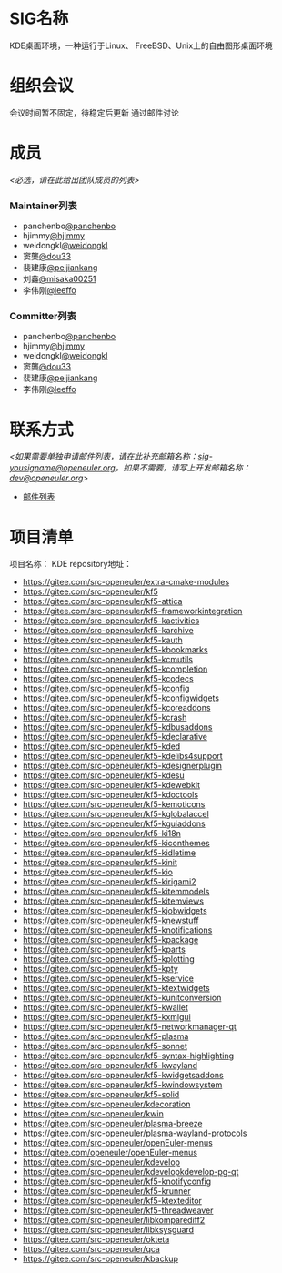 # SIG名称

KDE桌面环境，一种运行于Linux、 FreeBSD、Unix上的自由图形桌面环境


# 组织会议

会议时间暂不固定，待稳定后更新
通过邮件讨论



# 成员

*<必选，请在此给出团队成员的列表>*

### Maintainer列表

- panchenbo[@panchenbo](https://gitee.com/panchenbo)
- hjimmy[@hjimmy](https://gitee.com/hjimmy)
- weidongkl[@weidongkl](https://gitee.com/weidongkl)
- 窦龑[@dou33](https://gitee.com/dou33)
- 裴建康[@peijiankang](https://gitee.com/peijiankang)
- 刘鑫[@misaka00251](https://gitee.com/misaka00251)
- 李伟刚[@leeffo](https://gitee.com/leeffo)


### Committer列表

- panchenbo[@panchenbo](https://gitee.com/panchenbo)
- hjimmy[@hjimmy](https://gitee.com/hjimmy)
- weidongkl[@weidongkl](https://gitee.com/weidongkl)
- 窦龑[@dou33](https://gitee.com/dou33)
- 裴建康[@peijiankang](https://gitee.com/peijiankang)
- 李伟刚[@leeffo](https://gitee.com/leeffo)

# 联系方式

*<如果需要单独申请邮件列表，请在此补充邮箱名称：sig-yousigname@openeuler.org。如果不需要，请写上开发邮箱名称：dev@openeuler.org>*

- [邮件列表](dev@openeuler.org)


# 项目清单

项目名称：
KDE
repository地址：
  - https://gitee.com/src-openeuler/extra-cmake-modules
  - https://gitee.com/src-openeuler/kf5
  - https://gitee.com/src-openeuler/kf5-attica
  - https://gitee.com/src-openeuler/kf5-frameworkintegration
  - https://gitee.com/src-openeuler/kf5-kactivities
  - https://gitee.com/src-openeuler/kf5-karchive
  - https://gitee.com/src-openeuler/kf5-kauth
  - https://gitee.com/src-openeuler/kf5-kbookmarks
  - https://gitee.com/src-openeuler/kf5-kcmutils
  - https://gitee.com/src-openeuler/kf5-kcompletion
  - https://gitee.com/src-openeuler/kf5-kcodecs
  - https://gitee.com/src-openeuler/kf5-kconfig
  - https://gitee.com/src-openeuler/kf5-kconfigwidgets
  - https://gitee.com/src-openeuler/kf5-kcoreaddons
  - https://gitee.com/src-openeuler/kf5-kcrash
  - https://gitee.com/src-openeuler/kf5-kdbusaddons
  - https://gitee.com/src-openeuler/kf5-kdeclarative
  - https://gitee.com/src-openeuler/kf5-kded
  - https://gitee.com/src-openeuler/kf5-kdelibs4support
  - https://gitee.com/src-openeuler/kf5-kdesignerplugin
  - https://gitee.com/src-openeuler/kf5-kdesu
  - https://gitee.com/src-openeuler/kf5-kdewebkit
  - https://gitee.com/src-openeuler/kf5-kdoctools
  - https://gitee.com/src-openeuler/kf5-kemoticons
  - https://gitee.com/src-openeuler/kf5-kglobalaccel
  - https://gitee.com/src-openeuler/kf5-kguiaddons
  - https://gitee.com/src-openeuler/kf5-ki18n
  - https://gitee.com/src-openeuler/kf5-kiconthemes
  - https://gitee.com/src-openeuler/kf5-kidletime
  - https://gitee.com/src-openeuler/kf5-kinit
  - https://gitee.com/src-openeuler/kf5-kio
  - https://gitee.com/src-openeuler/kf5-kirigami2
  - https://gitee.com/src-openeuler/kf5-kitemmodels
  - https://gitee.com/src-openeuler/kf5-kitemviews
  - https://gitee.com/src-openeuler/kf5-kjobwidgets
  - https://gitee.com/src-openeuler/kf5-knewstuff
  - https://gitee.com/src-openeuler/kf5-knotifications
  - https://gitee.com/src-openeuler/kf5-kpackage
  - https://gitee.com/src-openeuler/kf5-kparts
  - https://gitee.com/src-openeuler/kf5-kplotting
  - https://gitee.com/src-openeuler/kf5-kpty
  - https://gitee.com/src-openeuler/kf5-kservice
  - https://gitee.com/src-openeuler/kf5-ktextwidgets
  - https://gitee.com/src-openeuler/kf5-kunitconversion
  - https://gitee.com/src-openeuler/kf5-kwallet
  - https://gitee.com/src-openeuler/kf5-kxmlgui
  - https://gitee.com/src-openeuler/kf5-networkmanager-qt
  - https://gitee.com/src-openeuler/kf5-plasma
  - https://gitee.com/src-openeuler/kf5-sonnet
  - https://gitee.com/src-openeuler/kf5-syntax-highlighting
  - https://gitee.com/src-openeuler/kf5-kwayland
  - https://gitee.com/src-openeuler/kf5-kwidgetsaddons
  - https://gitee.com/src-openeuler/kf5-kwindowsystem
  - https://gitee.com/src-openeuler/kf5-solid
  - https://gitee.com/src-openeuler/kdecoration
  - https://gitee.com/src-openeuler/kwin
  - https://gitee.com/src-openeuler/plasma-breeze
  - https://gitee.com/src-openeuler/plasma-wayland-protocols
  - https://gitee.com/src-openeuler/openEuler-menus
  - https://gitee.com/openeuler/openEuler-menus
  - https://gitee.com/src-openeuler/kdevelop
  - https://gitee.com/src-openeuler/kdevelopkdevelop-pg-qt
  - https://gitee.com/src-openeuler/kf5-knotifyconfig
  - https://gitee.com/src-openeuler/kf5-krunner
  - https://gitee.com/src-openeuler/kf5-ktexteditor
  - https://gitee.com/src-openeuler/kf5-threadweaver
  - https://gitee.com/src-openeuler/libkomparediff2
  - https://gitee.com/src-openeuler/libksysguard
  - https://gitee.com/src-openeuler/okteta
  - https://gitee.com/src-openeuler/qca
  - https://gitee.com/src-openeuler/kbackup
